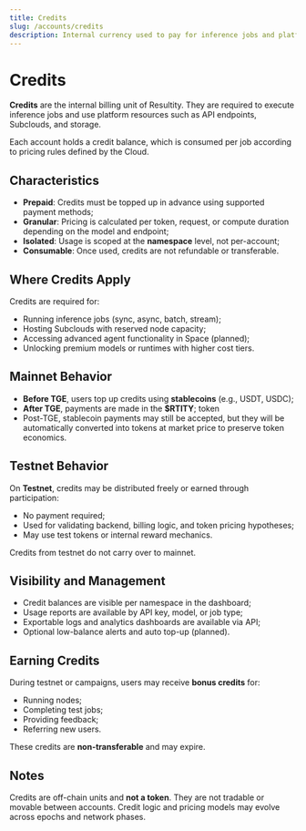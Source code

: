 ```yaml
---
title: Credits
slug: /accounts/credits
description: Internal currency used to pay for inference jobs and platform services.
---
```


# Credits

**Credits** are the internal billing unit of Resultity. They are required to execute inference jobs and use platform resources such as API endpoints, Subclouds, and storage.

Each account holds a credit balance, which is consumed per job according to pricing rules defined by the Cloud.

## Characteristics

- **Prepaid**: Credits must be topped up in advance using supported payment methods;
- **Granular**: Pricing is calculated per token, request, or compute duration depending on the model and endpoint;
- **Isolated**: Usage is scoped at the **namespace** level, not per-account;
- **Consumable**: Once used, credits are not refundable or transferable.

## Where Credits Apply

Credits are required for:

- Running inference jobs (sync, async, batch, stream);
- Hosting Subclouds with reserved node capacity;
- Accessing advanced agent functionality in Space (planned);
- Unlocking premium models or runtimes with higher cost tiers.

## Mainnet Behavior

- **Before TGE**, users top up credits using **stablecoins** (e.g., USDT, USDC);
- **After TGE**, payments are made in the **$RTITY**; token
- Post-TGE, stablecoin payments may still be accepted, but they will be automatically converted into tokens at market price to preserve token economics.

## Testnet Behavior

On **Testnet**, credits may be distributed freely or earned through participation:

- No payment required;
- Used for validating backend, billing logic, and token pricing hypotheses;
- May use test tokens or internal reward mechanics.

Credits from testnet do not carry over to mainnet.

## Visibility and Management

- Credit balances are visible per namespace in the dashboard;
- Usage reports are available by API key, model, or job type;
- Exportable logs and analytics dashboards are available via API;
- Optional low-balance alerts and auto top-up (planned).

## Earning Credits

During testnet or campaigns, users may receive **bonus credits** for:

- Running nodes;
- Completing test jobs;
- Providing feedback;
- Referring new users.

These credits are **non-transferable** and may expire.

## Notes

Credits are off-chain units and **not a token**. They are not tradable or movable between accounts. Credit logic and pricing models may evolve across epochs and network phases.
